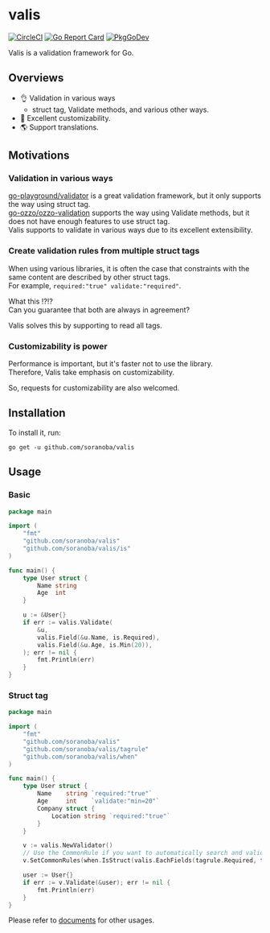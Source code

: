 valis
=====
[![CircleCI](https://circleci.com/gh/soranoba/henge.svg?style=svg&circle-token=3c8c20a0a57a6333fb949dd6b901c610656e9da6)](https://circleci.com/gh/soranoba/henge)
[![Go Report Card](https://goreportcard.com/badge/github.com/soranoba/valis)](https://goreportcard.com/report/github.com/soranoba/valis)
[![PkgGoDev](https://pkg.go.dev/badge/github.com/soranoba/valis)](https://pkg.go.dev/github.com/soranoba/valis)

Valis is a validation framework for Go.

## Overviews

- 👌  Validation in various ways
  - struct tag, Validate methods, and various other ways.
- 🔧  Excellent customizability.
- 🌎  Support translations.

## Motivations

### Validation in various ways

[go-playground/validator](https://github.com/go-playground/validator) is a great validation framework, but it only supports the way using struct tag.<br>
[go-ozzo/ozzo-validation](https://github.com/go-ozzo/ozzo-validation) supports the way using Validate methods, but it does not have enough features to use struct tag.<br>
Valis supports to validate in various ways due to its excellent extensibility.<br>

### Create validation rules from multiple struct tags

When using various libraries, it is often the case that constraints with the same content are described by other struct tags.<br>
For example, `required:"true" validate:"required"`.<br>

What this !?!?<br>
Can you guarantee that both are always in agreement?<br>

Valis solves this by supporting to read all tags.

### Customizability is power

Performance is important, but it's faster not to use the library.<br>
Therefore, Valis take emphasis on customizability.<br>

So, requests for customizability are also welcomed.

## Installation

To install it, run:

```
go get -u github.com/soranoba/valis
```

## Usage

### Basic

```go
package main

import (
	"fmt"
	"github.com/soranoba/valis"
	"github.com/soranoba/valis/is"
)

func main() {
	type User struct {
		Name string
		Age  int
	}

	u := &User{}
	if err := valis.Validate(
		&u,
		valis.Field(&u.Name, is.Required),
		valis.Field(&u.Age, is.Min(20)),
	); err != nil {
		fmt.Println(err)
	}
}
```

### Struct tag

```go
package main

import (
	"fmt"
	"github.com/soranoba/valis"
	"github.com/soranoba/valis/tagrule"
	"github.com/soranoba/valis/when"
)

func main() {
	type User struct {
		Name    string `required:"true"`
		Age     int    `validate:"min=20"`
		Company struct {
			Location string `required:"true"`
		}
	}

	v := valis.NewValidator()
	// Use the CommonRule if you want to automatically search and validate all hierarchies.
	v.SetCommonRules(when.IsStruct(valis.EachFields(tagrule.Required, tagrule.Validate)))

	user := User{}
	if err := v.Validate(&user); err != nil {
		fmt.Println(err)
	}
}
```
Please refer to [documents](https://pkg.go.dev/github.com/soranoba/valis) for other usages.
